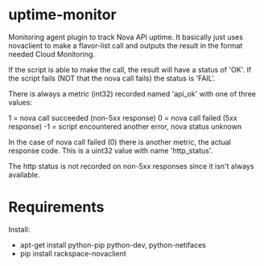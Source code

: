 uptime-monitor
==============

Monitoring agent plugin to track Nova API uptime. It basically just uses
novaclient to make a flavor-list call and outputs the result in the format
needed Cloud Monitoring.

If the script is able to make the call, the result will have a status of 'OK'.
If the script fails (NOT that the nova call fails) the status is 'FAIL'.

There is always a metric (int32) recorded named 'api_ok' with one of
three values:

 1 = nova call succeeded (non-5xx response)
 0 = nova call failed (5xx response)
-1 = script encountered another error, nova status unknown

In the case of nova call failed (0) there is another metric, the actual
response code. This is a uint32 value with name 'http_status'.

The http status is not recorded on non-5xx responses since it isn't always
available.

Requirements
============

Install:
  - apt-get install python-pip python-dev, python-netifaces
  - pip install rackspace-novaclient

